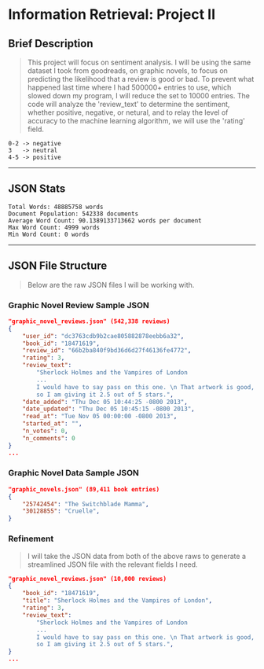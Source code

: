 # Information Retrieval: Project II

## Brief Description

> This project will focus on sentiment analysis. I will be using the same dataset I took from goodreads, on graphic novels, to focus on predicting the likelihood that a review is good or bad.  To prevent what happened last time where I had 500000+ entries to use, which slowed down my program, I will reduce the set to 10000 entries.
> The code will analyze the 'review_text' to determine the sentiment, whether positive, negative, or netural, and to relay the level of accuracy to the machine learning algorithm, we will use the 'rating' field.

    0-2 -> negative 
    3   -> neutral
    4-5 -> positive

___

## JSON Stats

	Total Words: 48885758 words
	Document Population: 542338 documents
	Average Word Count: 90.1389133713662 words per document
	Max Word Count: 4999 words
	Min Word Count: 0 words

___

## JSON File Structure

> Below are the raw JSON files I will be working with.

### Graphic Novel Review Sample JSON

```json
"graphic_novel_reviews.json" (542,338 reviews)
{
    "user_id": "dc3763cdb9b2cae805882878eebb6a32",
    "book_id": "18471619",
    "review_id": "66b2ba840f9bd36d6d27f46136fe4772",
    "rating": 3,
    "review_text":
        "Sherlock Holmes and the Vampires of London
        ...
        I would have to say pass on this one. \n That artwork is good, cover is great, story is lacking
        so I am giving it 2.5 out of 5 stars.",
    "date_added": "Thu Dec 05 10:44:25 -0800 2013",
    "date_updated": "Thu Dec 05 10:45:15 -0800 2013",
    "read_at": "Tue Nov 05 00:00:00 -0800 2013",
    "started_at": "",
    "n_votes": 0,
    "n_comments": 0
}
...
```

### Graphic Novel Data Sample JSON

```json
"graphic_novels.json" (89,411 book entries)
{
    "25742454": "The Switchblade Mamma",
    "30128855": "Cruelle",
}
```

### Refinement

> I will take the JSON data from both of the above raws to generate a streamlined JSON file with the relevant fields I need.

```json
"graphic_novel_reviews.json" (10,000 reviews)
{
    "book_id": "18471619",
    "title": "Sherlock Holmes and the Vampires of London",
    "rating": 3,
    "review_text":
        "Sherlock Holmes and the Vampires of London
        ...
        I would have to say pass on this one. \n That artwork is good, cover is great, story is lacking
        so I am giving it 2.5 out of 5 stars.",
}
...
```
